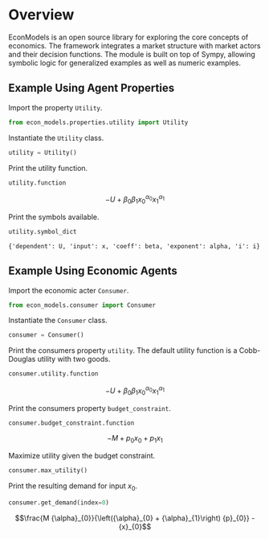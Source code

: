# Overview

EconModels is an open source library for exploring the core concepts of economics. The framework integrates a market structure with market actors and their decision functions. The module is built on top of Sympy, allowing symbolic logic for generalized examples as well as numeric examples.

## Example Using Agent Properties

Import the property `Utility`.


```python
from econ_models.properties.utility import Utility
```

Instantiate the `Utility` class.


```python
utility = Utility()
```

Print the utility function.


```python
utility.function
```




$$- U + {\beta}_{0} {\beta}_{1} {x}_{0}^{{\alpha}_{0}} {x}_{1}^{{\alpha}_{1}}$$



Print the symbols available.


```python
utility.symbol_dict
```




    {'dependent': U, 'input': x, 'coeff': beta, 'exponent': alpha, 'i': i}



## Example Using Economic Agents

Import the economic acter `Consumer`.


```python
from econ_models.consumer import Consumer
```

Instantiate the `Consumer` class.


```python
consumer = Consumer()
```

Print the consumers property `utility`. The default utility function is a Cobb-Douglas utility with two goods.


```python
consumer.utility.function
```




$$- U + {\beta}_{0} {\beta}_{1} {x}_{0}^{{\alpha}_{0}} {x}_{1}^{{\alpha}_{1}}$$



Print the consumers property `budget_constraint`.


```python
consumer.budget_constraint.function
```




$$- M + {p}_{0} {x}_{0} + {p}_{1} {x}_{1}$$



Maximize utility given the budget constraint.


```python
consumer.max_utility()
```

Print the resulting demand for input $x_0$.


```python
consumer.get_demand(index=0)
```




$$\frac{M {\alpha}_{0}}{\left({\alpha}_{0} + {\alpha}_{1}\right) {p}_{0}} - {x}_{0}$$


